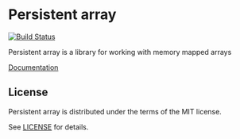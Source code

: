 # Persistent array

[![Build Status](https://travis-ci.org/JoNil/persistent_array.png?branch=master)](https://travis-ci.org/JoNil/persistent_array)

Persistent array is a library for working with memory mapped arrays

[Documentation](https://jonil.github.io/persistent_array/persistent_array/index.html)

## License

Persistent array is distributed under the terms of the MIT license.

See [LICENSE](LICENSE) for details.